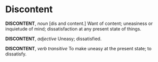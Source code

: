 # Discontent

**DISCONTENT**, _noun_ \[dis and content.\] Want of content; uneasiness or inquietude of mind; dissatisfaction at any present state of things.

**DISCONTENT**, _adjective_ Uneasy; dissatisfied.

**DISCONTENT**, _verb transitive_ To make uneasy at the present state; to dissatisfy.